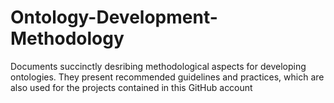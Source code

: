 # Ontology-Development-Methodology
Documents succinctly desribing methodological aspects for developing ontologies. They present recommended guidelines and practices, which are also used for the projects contained in this GitHub account
